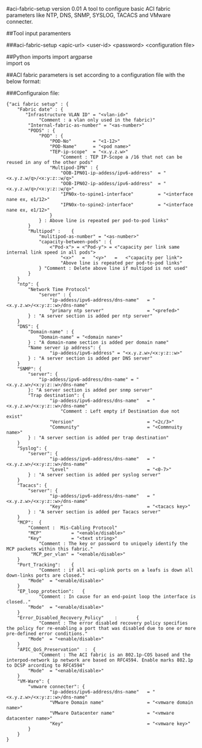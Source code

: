 #aci-fabric-setup version 0.01
A tool to configure basic ACI fabric parameters like NTP, DNS, SNMP, SYSLOG, TACACS and VMware connecter.
##Tool input paramenters

###aci-fabric-setup \<apic-url> \<user-id> \<password> \<configuration file>##Python imports
import argparse  
import os##ACI fabric parameters is set according to a configuration file with the below format:
###Configuraion file:

	{"aci fabric setup" : {
		"Fabric date" : {
		   "Infrastructure VLAN ID" = "<vlan-id>"
		   		"Comment : a vlan only used in the fabric)"
		   	"Internal-fabric-as-number" = "<as-number>" 
			"PODS" : {
				"POD" : {
					"POD-No"		= "<1-12>"
					"POD-Name"		= "<pod name>"
					"TEP-ip-scope"	= "<x.y.z.w>"
						"Comment : TEP IP-Scope a /16 that not can be reused in any of the other pods"
					"Multipod-IPN" : {
						"OOB-IPN01-ip-addess/ipv6-address"	= "<x.y.z.w/q>/<x:y:z::w/q>"
						"OOB-IPN02-ip-addess/ipv6-address"	= "<x.y.z.w/q>/<x:y:z::w/q>"
						"IPN0x-to-spine1-interface"			= "<interface nane ex, e1/12>"
						"IPN0x-to-spine2-interface"			= "<interface nane ex, e1/12>"
					} 
				} : Above line is repeated per pod-to-pod links"
			}
			"Multipod" :	{
			  	"mulitipod-as-number" = "<as-number>" 
				"capacity-between-pods" : { 
					<"Pod-x"> = <"Pod-y"> = <"capacity per link same internal link speed in all pods">
						"<x>"	=	"<y>"	= 	<"capacity per link">
						"Above line is repeated per pod-to-pod links"
				} "Comment : Delete above line if multipod is not used"
			}
		}
		"ntp": {
			"Network Time Protocol"
				"server" : { 
      				"ip-addess/ipv6-address/dns-name" 	= "<x.y.z.w>/<x:y:z::w>/dns-name"
      				"primary ntp server"                = "<prefed>"
      		} : "A server section is added per ntp server"
     	}
		"DNS": {
			"Domain-name" : {
				"Domain-name" = "<domain nane>"
			} : "A domain-name section is added per domain name"
			"Name server ip address": { 
      				"ip-addess/ipv6-address" = "<x.y.z.w>/<x:y:z::w>"
    		} : "A server section is added per DNS server"
    	}
    	"SNMP": {
			"server": { 
      			"ip-addess/ipv6-address/dns-name" = "<x.y.z.w>/<x:y:z::w>/dns-name"
    		}: "A server section is added per snmp server"
			"Trap destination": {
      				"ip-addess/ipv6-address/dns-name" 	= "<x.y.z.w>/<x:y:z::w>/dns-name"
						"Comment : Left empty if Destination due not exist"
					"Version"							= "<2c/3>"
					"Community"							= "<Commnuity name>"
    		} : "A server section is added per trap destination"
    	}
		"Syslog": {
			"server": { 
      				"ip-addess/ipv6-address/dns-name"	= "<x.y.z.w>/<x:y:z::w>/dns-name"
					"Level"								= "<0-7>"
    		} : "A server section is added per syslog server"
    	}
		"Tacacs": {
			"server": { 
      				"ip-addess/ipv6-address/dns-name"	= "<x.y.z.w>/<x:y:z::w>/dns-name"
					"Key"								= "<tacacs key>"
    		} : "A server section is added per Tacacs server"
    	} 
		"MCP":	{
			"Comment :  Mis-Cabling Protocol" 
			"MCP"			= "<enable/disable>"
			"Key"			= "<text string>"
				"Comment : The key or password to uniquely identify the MCP packets within this fabric."
			 "MCP_per_vlan"	= "<enable/disable>"
		}
		"Port_Tracking":	{
				"Comment : if all aci-uplink ports on a leafs is down all down-links ports are closed."
			"Mode"	= "<enable/disable>"
		}
		"EP_loop_protection":	{
				"Comment : In cause for an end-point loop the interface is closed.."
			"Mode"	= "<enable/disable>"
		}
		"Error_Disabled_Recovery_Policy"	:		{
				"Comment : The error disabled recovery policy specifies the policy for re-enabling a port that was disabled due to one or more pre-defined error conditions."
			"Mode"	= "<enable/disable>"
		}
 		"APIC_QoS_Preservation"	 :	{
				"Comment : The ACI fabric is an 802.1p-COS based and the interpod-network ip network are based on RFC4594. Enable marks 802.1p to DCSP arcording to RFC4594"
			"Mode"	= "<enable/disable>"
		}	
		"VM-Ware": {
			"vmware connecter": { 
      				"ip-addess/ipv6-address/dns-name"	= "<x.y.z.w>/<x:y:z::w>/dns-name"
					"VMware Domain name"				= "<vmware domain name>"
					"VMware Datacenter name"			= "<vmware datacenter name>"
					"Key"								= "<vmware key>"
    		}
    	}
    }	


